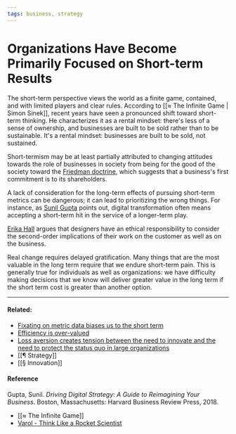 ```yaml
---
tags: business, strategy
---
```

# Organizations Have Become Primarily Focused on Short-term Results
The short-term perspective views the world as a finite game, contained, and with limited players and clear rules. According to [[≈ The Infinite Game | Simon Sinek]], recent years have seen a pronounced shift toward short-term thinking. He characterizes it as a rental mindset: there's less of a sense of ownership, and businesses are built to be sold rather than to be sustainable. It's a rental mindset: businesses are built to be sold, not sustained.

Short-termism may be at least partially attributed to changing attitudes towards the role of businesses in society from being for the good of the society toward the [Friedman doctrine](https://publish.obsidian.md/mobydiction/Friedman+doctrine), which suggests that a business's first commitment is to its shareholders.

A lack of consideration for the long-term effects of pursuing short-term metrics can be dangerous; it can lead to prioritizing the wrong things. For instance, as [Sunil Gupta](https://publish.obsidian.md/mobydiction/Gupta+-+Driving+Digital+Strategy) points out, digital transformation often means accepting a short-term hit in the service of a longer-term play.

[Erika Hall](https://publish.obsidian.md/mobydiction/Hall+-+Thinking+in+Triplicate) argues that designers have an ethical responsibility to consider the second-order implications of their work on the customer as well as on the business.

Real change requires delayed gratification. Many things that are the most valuable in the long term require that we endure short-term pain. This is generally true for individuals as well as organizations: we have difficulty making decisions that we know will deliver greater value in the long term if the short term cost is greater than another option.

---

#### Related:

- [Fixating on metric data biases us to the short term](https://publish.obsidian.md/mobydiction/notes/Fixating+on+metric+data+biases+us+to+the+short+term)
- [Efficiency is over-valued](https://publish.obsidian.md/mobydiction/Efficiency+is+over-valued)
- [Loss aversion creates tension between the need to innovate and the need to protect the status quo in large organizations](https://publish.obsidian.md/mobydiction/notes/Loss+aversion+creates+tension+between+the+need+to+innovate+and+the+need+to+protect+the+status+quo+in+large+organizations)
- [[¶ Strategy]]
- [[§ Innovation]]

#### Reference

Gupta, Sunil. _Driving Digital Strategy: A Guide to Reimagining Your Business_. Boston, Massachusetts: Harvard Business Review Press, 2018.

-   [[≈ The Infinite Game]]
-   [Varol - Think Like a Rocket Scientist](https://publish.obsidian.md/mobydiction/Varol+-+Think+Like+a+Rocket+Scientist)